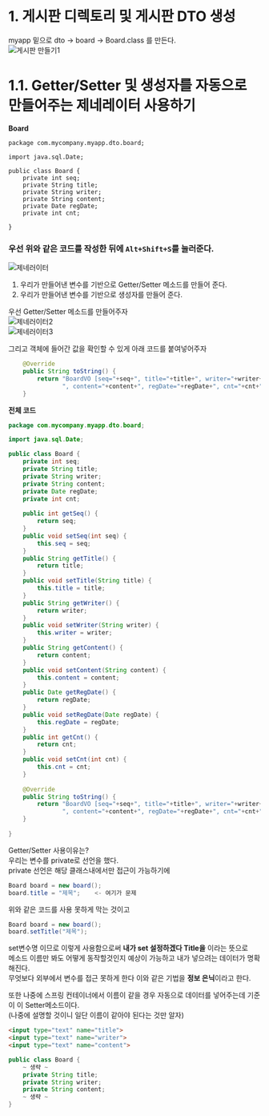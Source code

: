 # 1. 게시판 디렉토리 및 게시판 DTO 생성
myapp 밑으로 dto -> board -> Board.class 를 만든다.  
![게시판 만들기1](https://user-images.githubusercontent.com/50267433/84029768-e4c92a00-a9cd-11ea-89d0-9d42865312c2.PNG)

# 1.1. Getter/Setter 및 생성자를 자동으로 만들어주는 제네레이터 사용하기 
**Board**
```
package com.mycompany.myapp.dto.board;

import java.sql.Date;

public class Board {
	private int seq;
	private String title;
	private String writer;
	private String content;
	private Date regDate;
	private int cnt;

}
```
### 우선 위와 같은 코드를 작성한 뒤에 ```Alt+Shift+S```를 눌러준다.   
![제네러이터](https://user-images.githubusercontent.com/50267433/84098539-76727f00-aa42-11ea-95db-bfb913f2fe73.PNG)

1. 우리가 만들어낸 변수를 기반으로 Getter/Setter 메소드를 만들어 준다.     
2. 우리가 만들어낸 변수를 기반으로 생성자를 만들어 준다.      
      
우선 Getter/Setter 메소드를 만들어주자   
![제네러이터2](https://user-images.githubusercontent.com/50267433/84099465-a3279600-aa44-11ea-8714-adc34609185f.PNG)   
![제네러이터3](https://user-images.githubusercontent.com/50267433/84099473-aae73a80-aa44-11ea-8b09-3751744d1e7b.PNG)     
   
그리고 객체에 들어간 값을 확인할 수 있게 아래 코드를 붙여넣어주자  
```java
	@Override
	public String toString() {
		return "BoardVO [seq="+seq+", title="+title+", writer="+writer+
			   ", content="+content+", regDate="+regDate+", cnt="+cnt+"]";
	}
```
**전체 코드**
```java
package com.mycompany.myapp.dto.board;

import java.sql.Date;

public class Board {
	private int seq;
	private String title;
	private String writer;
	private String content;
	private Date regDate;
	private int cnt;
	
	public int getSeq() {
		return seq;
	}
	public void setSeq(int seq) {
		this.seq = seq;
	}
	public String getTitle() {
		return title;
	}
	public void setTitle(String title) {
		this.title = title;
	}
	public String getWriter() {
		return writer;
	}
	public void setWriter(String writer) {
		this.writer = writer;
	}
	public String getContent() {
		return content;
	}
	public void setContent(String content) {
		this.content = content;
	}
	public Date getRegDate() {
		return regDate;
	}
	public void setRegDate(Date regDate) {
		this.regDate = regDate;
	}
	public int getCnt() {
		return cnt;
	}
	public void setCnt(int cnt) {
		this.cnt = cnt;
	}
	
	@Override
	public String toString() {
		return "BoardVO [seq="+seq+", title="+title+", writer="+writer+
			   ", content="+content+", regDate="+regDate+", cnt="+cnt+"]";
	}
	
}
```

Getter/Setter 사용이유는?      
우리는 변수를 private로 선언을 했다.    
private 선언은 해당 클래스내에서만 접근이 가능하기에   
```java
Board board = new board();   
board.title = "제목";    <- 여기가 문제  
```
위와 같은 코드를 사용 못하게 막는 것이고       
```java
Board board = new board();   
board.setTitle("제목");  
```   
set변수명 이므로 이렇게 사용함으로써 **내가 set 설정하겠다 Title을** 이라는 뜻으로      
메소드 이름만 봐도 어떻게 동작할것인지 예상이 가능하고 내가 넣으려는 데이터가 명확해진다.       
무엇보다 외부에서 변수를 접근 못하게 한다 이와 같은 기법을 **정보 은닉**이라고 한다.          
          
또한 나중에 스프링 컨테이너에서 이름이 같을 경우 자동으로 데이터를 넣어주는데 기준이 이 Setter메소드이다.    
(나중에 설명할 것이니 일단 이름이 같아야 된다는 것만 알자)     
```html
<input type="text" name="title">
<input type="text" name="writer">
<input type="text" name="content">
```
```java
public class Board {
	~ 생략 ~
	private String title;
	private String writer;
	private String content;
	~ 생략 ~
}
```      

